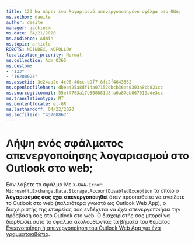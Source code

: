 ```yaml
---
title: 123 Να πάρει ένα λογαριασμό απενεργοποιημένο σφάλμα στο OWA;
ms.author: daeite
author: daeite
manager: jackiesm
ms.date: 04/21/2020
ms.audience: Admin
ms.topic: article
ROBOTS: NOINDEX, NOFOLLOW
localization_priority: Normal
ms.collection: Adm_O365
ms.custom:
- "123"
- "16200023"
ms.assetid: 3e24aa2e-4c96-46cc-b9f7-8fc2f4643562
ms.openlocfilehash: dbea425a8df14a07152dbcb36a40303a8cb821cc
ms.sourcegitcommit: 55eff703a17e500681d8fa6a87eb067019ade3cc
ms.translationtype: MT
ms.contentlocale: el-GR
ms.lasthandoff: 04/22/2020
ms.locfileid: "43708867"
---
```

# <a name="getting-an-account-disabled-error-in-outlook-on-the-web"></a>Λήψη ενός σφάλματος απενεργοποίησης λογαριασμού στο Outlook στο web;

Εάν λάβετε το σφάλμα Με `X-OWA-Error: Microsoft.Exchange.Data.Storage.AccountDisabledException` το οποίο ο **λογαριασμός σας έχει απενεργοποιηθεί** όταν προσπαθείτε να ανοίξετε το Outlook στο web (παλαιότερα γνωστό ως Outlook Web App), ο διαχειριστής της εταιρείας σας ενδέχεται να έχει απενεργοποιήσει την πρόσβασή σας στο Outlook στο web. Ο διαχειριστής σας μπορεί να διορθώσει αυτό το σφάλμα ακολουθώντας τα βήματα του θέματος [Ενεργοποίηση ή απενεργοποίηση του Outlook Web App για ένα γραμματοκιβώτιο](https://technet.microsoft.com/library/bb124124%28v=exchg.150%29.aspx).
